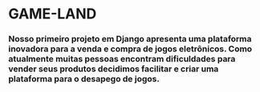 # GAME-LAND #

### Nosso primeiro projeto em Django apresenta uma plataforma inovadora para a venda e compra de jogos eletrônicos. Como atualmente muitas pessoas encontram dificuldades para vender seus produtos decidimos facilitar e criar uma plataforma para o desapego de jogos.  ###


